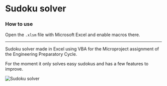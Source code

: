 # Sudoku solver

### How to use

Open the `.xlsm` file with Microsoft Excel and enable macros there.

---

Sudoku solver made in Excel using VBA for the Microproject assignment of the Engineering Preparatory Cycle.

For the moment it only solves easy sudokus and has a few features to improve.



![Sudoku solver](http://i.imgur.com/STTqV2X.png)
